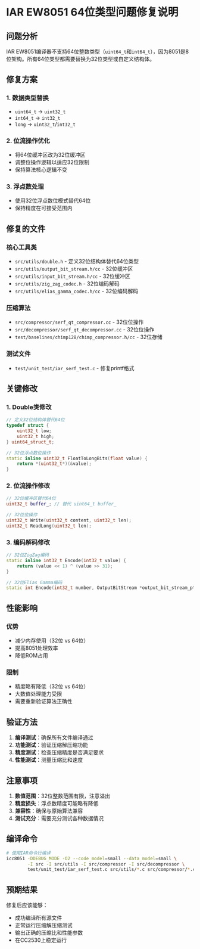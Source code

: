 # IAR EW8051 64位类型问题修复说明

## 问题分析

IAR EW8051编译器不支持64位整数类型（`uint64_t`和`int64_t`），因为8051是8位架构。所有64位类型都需要替换为32位类型或自定义结构体。

## 修复方案

### 1. 数据类型替换
- `uint64_t` → `uint32_t`
- `int64_t` → `int32_t`
- `long` → `uint32_t`/`int32_t`

### 2. 位流操作优化
- 将64位缓冲区改为32位缓冲区
- 调整位操作逻辑以适应32位限制
- 保持算法核心逻辑不变

### 3. 浮点数处理
- 使用32位浮点数位模式替代64位
- 保持精度在可接受范围内

## 修复的文件

### 核心工具类
- `src/utils/double.h` - 定义32位结构体替代64位类型
- `src/utils/output_bit_stream.h/cc` - 32位缓冲区
- `src/utils/input_bit_stream.h/cc` - 32位缓冲区
- `src/utils/zig_zag_codec.h` - 32位编码解码
- `src/utils/elias_gamma_codec.h/cc` - 32位编码解码

### 压缩算法
- `src/compressor/serf_qt_compressor.cc` - 32位位操作
- `src/decompressor/serf_qt_decompressor.cc` - 32位位操作
- `test/baselines/chimp128/chimp_compressor.h/cc` - 32位存储

### 测试文件
- `test/unit_test/iar_serf_test.c` - 修复printf格式

## 关键修改

### 1. Double类修改
```cpp
// 定义32位结构体替代64位
typedef struct {
    uint32_t low;
    uint32_t high;
} uint64_struct_t;

// 32位浮点数位操作
static inline uint32_t FloatToLongBits(float value) {
    return *(uint32_t*)(&value);
}
```

### 2. 位流操作修改
```cpp
// 32位缓冲区替代64位
uint32_t buffer_; // 替代 uint64_t buffer_

// 32位位操作
uint32_t Write(uint32_t content, uint32_t len);
uint32_t ReadLong(uint32_t len);
```

### 3. 编码解码修改
```cpp
// 32位ZigZag编码
static inline int32_t Encode(int32_t value) {
    return (value << 1) ^ (value >> 31);
}

// 32位Elias Gamma编码
static int Encode(int32_t number, OutputBitStream *output_bit_stream_ptr);
```

## 性能影响

### 优势
- 减少内存使用（32位 vs 64位）
- 提高8051处理效率
- 降低ROM占用

### 限制
- 精度略有降低（32位 vs 64位）
- 大数值处理能力受限
- 需要重新验证算法正确性

## 验证方法

1. **编译测试**：确保所有文件编译通过
2. **功能测试**：验证压缩解压缩功能
3. **精度测试**：检查压缩精度是否满足要求
4. **性能测试**：测量压缩比和速度

## 注意事项

1. **数值范围**：32位整数范围有限，注意溢出
2. **精度损失**：浮点数精度可能略有降低
3. **兼容性**：确保与原始算法兼容
4. **测试充分**：需要充分测试各种数据情况

## 编译命令

```bash
# 使用IAR命令行编译
icc8051 -DDEBUG_MODE -O2 --code_model=small --data_model=small \
        -I src -I src/utils -I src/compressor -I src/decompressor \
        test/unit_test/iar_serf_test.c src/utils/*.c src/compressor/*.cc src/decompressor/*.cc
```

## 预期结果

修复后应该能够：
- 成功编译所有源文件
- 正常运行压缩解压缩测试
- 输出正确的压缩比和性能参数
- 在CC2530上稳定运行



